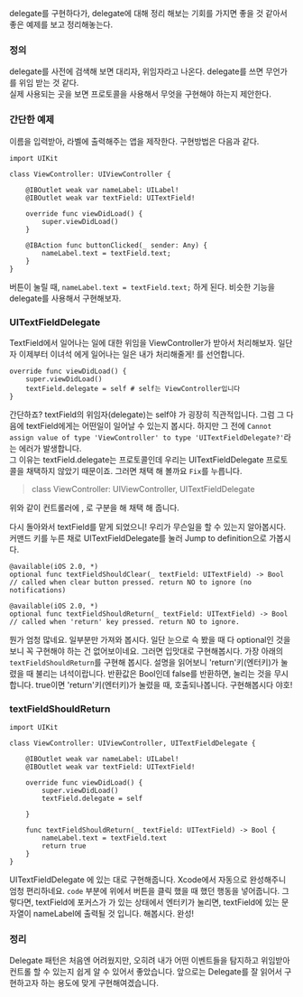 ﻿delegate를 구현하다가, delegate에 대해 정리 해보는 기회를 가지면 좋을 것 같아서 좋은 예제를 보고 정리해놓는다.  

### 정의  
delegate를 사전에 검색해 보면 대리자, 위임자라고 나온다.  delegate를 쓰면 무언가를 위임 받는 것 같다.  
실제 사용되는 곳을 보면 프로토콜을 사용해서 무엇을 구현해야 하는지 제안한다.  

### 간단한 예제
이름을 입력받아, 라벨에 출력해주는 앱을 제작한다.
구현방법은 다음과 같다. 

```
import UIKit

class ViewController: UIViewController {

    @IBOutlet weak var nameLabel: UILabel!
    @IBOutlet weak var textField: UITextField!
    
    override func viewDidLoad() {
        super.viewDidLoad()
    }

    @IBAction func buttonClicked(_ sender: Any) {
        nameLabel.text = textField.text;
    }
}
```
버튼이 눌릴 때, `nameLabel.text = textField.text;` 하게 된다. 
비슷한 기능을 delegate를 사용해서 구현해보자.

### UITextFieldDelegate 
TextField에서 일어나는 일에 대한 위임을 ViewController가 받아서 처리해보자. 일단 자 이제부터 이녀석 에게 일어나는 일은 내가 처리해줄게! 를 선언합니다. 
```
override func viewDidLoad() {
    super.viewDidLoad()
    textField.delegate = self # self는 ViewController입니다
}
```
간단하죠? textField의 위임자(delegate)는 self야 가 굉장히 직관적입니다.
그럼 그 다음에 textField에게는 어떤일이 일어날 수 있는지 봅시다. 
하지만 그 전에 `Cannot assign value of type 'ViewController' to type 'UITextFieldDelegate?'`라는 에러가 발생합니다.  
그 이유는 textField.delegate는 프로토콜인데 우리는 UITextFieldDelegate 프로토콜을 채택하지 않았기 때문이죠. 그러면 채택 해 볼까요 `Fix`를 누릅니다.  
> class ViewController: UIViewController, UITextFieldDelegate   

위와 같이 컨트롤러에 , 로 구분을 해 채택 해 줍니다.

다시 돌아와서 textField를 맡게 되었으니! 우리가 무슨일을 할 수 있는지 알아봅시다. 커맨드 키를 누른 채로 UITextFieldDelegate를 눌러 Jump to definition으로 가봅시다. 
```
@available(iOS 2.0, *)
optional func textFieldShouldClear(_ textField: UITextField) -> Bool // called when clear button pressed. return NO to ignore (no notifications)

@available(iOS 2.0, *)
optional func textFieldShouldReturn(_ textField: UITextField) -> Bool // called when 'return' key pressed. return NO to ignore.
```
뭔가 엄청 많네요. 일부분만 가져와 봅시다.  일단 눈으로 슥 봤을 때 다 optional인 것을 보니 꼭 구현해야 하는 건 없어보이네요. 그러면 입맛대로 구현해봅시다. 
가장 아래의 `textFieldShouldReturn`를 구현해 봅시다. 
설명을 읽어보니 'return'키(엔터키)가 눌렸을 때 불리는 녀석이랍니다. 반환값은 Bool인데 false를 반환하면, 눌리는 것을 무시합니다. true이면 'return'키(엔터키)가 눌렸을 때, 호출되나봅니다. 구현해봅시다 야호!

### textFieldShouldReturn
```
import UIKit

class ViewController: UIViewController, UITextFieldDelegate {

    @IBOutlet weak var nameLabel: UILabel!
    @IBOutlet weak var textField: UITextField!
    
    override func viewDidLoad() {
        super.viewDidLoad()
        textField.delegate = self
        
    }
    
    func textFieldShouldReturn(_ textField: UITextField) -> Bool {
        nameLabel.text = textField.text
        return true
    }
}
```
UITextFieldDelegate 에 있는 대로 구현해줍니다. Xcode에서 자동으로 완성해주니 엄청 편리하네요. `code` 부분에 위에서 버튼을 클릭 했을 때 했던 행동을 넣어줍니다. 
그렇다면, textField에 포커스가 가 있는 상태에서 엔터키가 눌리면, textField에 있는 문자열이 nameLabel에 출력될 것 입니다. 해봅시다.
완성!

### 정리 
Delegate 패턴은 처음엔 어려웠지만, 오히려 내가 어떤 이벤트들을 탐지하고 위임받아 컨트롤 할 수 있는지 쉽게 알 수 있어서 좋았습니다. 앞으로는 Delegate를 잘 읽어서 구현하고자 하는 용도에 맞게 구현해여겠습니다.


